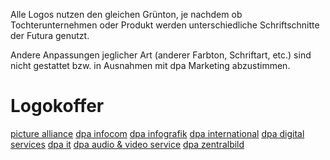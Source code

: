 Alle Logos nutzen den gleichen Grünton, je nachdem ob Tochterunternehmen oder Produkt werden unterschiedliche Schriftschnitte der Futura genutzt.

Andere Anpassungen jeglicher Art (anderer Farbton, Schriftart, etc.) sind nicht gestattet bzw. in Ausnahmen mit dpa Marketing abzustimmen.


# Logokoffer
[picture alliance](picturealliance.zip)
[dpa infocom](dpa_infocom.zip)
[dpa infografik](dpa_infografik.zip)
[dpa international](dpa_international.zip)
[dpa digital services](dpa_digitalservices.zip)
[dpa it](dpa_it.zip)
[dpa audio & video service](dpa_audiovideoservice.zip)
[dpa zentralbild](dpa_zentralbild.zip)